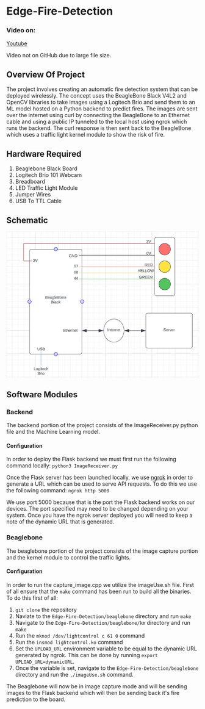 # Edge-Fire-Detection

### Video on:
[Youtube](https://youtu.be/4q--9_Go3nw)

Video not on GitHub due to large file size.

## Overview Of Project

The project involves creating an automatic fire detection system that can be deployed wirelessly. The concept uses the BeagleBone Black V4L2 and OpenCV libraries to take images using a Logitech Brio and send them to an ML model hosted on a Python backend to predict fires. The images are sent over the internet using curl by connecting the BeagleBone to an Ethernet cable and using a public IP tunneled to the local host using ngrok which runs the backend. The curl response is then sent back to the BeagleBone which uses a traffic light kernel module to show the risk of fire.

## Hardware Required

1. Beaglebone Black Board
2. Logitech Brio 101 Webcam
3. Breadboard
4. LED Traffic Light Module
5. Jumper Wires
6. USB To TTL Cable

## Schematic
![Schematics](https://github.com/SuperMusey/Edge-Fire-Detection/raw/main/Schematics.jpg)
## Software Modules

### Backend
The backend portion of the project consists of the ImageReceiver.py python file and the Machine Learning model.

#### Configuration 

In order to deploy the Flask backend we must first run the following command locally:
`python3 ImageReceiver.py`

Once the Flask server has been launched locally, we use [ngrok](https://ngrok.com/) in order to generate a URL which can be used to serve API requests. To do this we use the 
following command:
`ngrok http 5000`

We use port 5000 because that is the port the Flask backend works on our devices. The port specified may need to be changed depending on your system. Once you have the ngrok server deployed you will need to keep a note of the dynamic URL that is generated.

### Beaglebone
The beaglebone portion of the project consists of the image capture portion and the kernel module to control the traffic lights.

#### Configuration
In order to run the capture_image.cpp we utilize the imageUse.sh file. First of all ensure that the `make` command has been run to build all the binaries. To do this first of all:
1. `git clone` the repository
2. Naviate to the `Edge-Fire-Detection/beaglebone` directory and run `make`
3. Navigate to the `Edge-Fire-Detection/beaglebone/km` directory and run `make`
4. Run the `mknod /dev/lightcontrol c 61 0` command
5. Run the `insmod lightcontrol.ko` command
6. Set the `UPLOAD_URL` environment variable to be equal to the dynamic URL generated by ngrok. This can be done by running `export UPLOAD_URL=dynamicURL`.
7. Once the variable is set, navigate to the `Edge-Fire-Detection/beaglebone` directory and run the `./imageUse.sh` command.

The Beaglebone will now be in image capture mode and will be sending images to the Flask backend which will then be sending back it's fire prediction to the board. 
